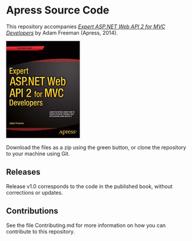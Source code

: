 # Apress Source Code

This repository accompanies [*Expert ASP.NET Web API 2 for MVC Developers*](http://www.apress.com/9781484200865) by Adam Freeman (Apress, 2014).

![Cover image](9781484200865.jpg)

Download the files as a zip using the green button, or clone the repository to your machine using Git.

## Releases

Release v1.0 corresponds to the code in the published book, without corrections or updates.

## Contributions

See the file Contributing.md for more information on how you can contribute to this repository.
